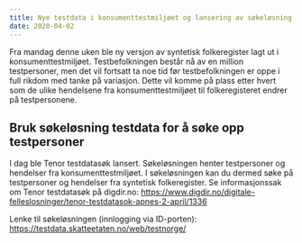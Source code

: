 ```yaml
---
title: Nye testdata i konsumenttestmiljøet og lansering av søkeløsning testdata
date: 2020-04-02
---
```


Fra mandag denne uken ble ny versjon av syntetisk folkeregister lagt ut i konsumenttestmiljøet.
Testbefolkningen består nå av en million testpersoner, men det vil fortsatt ta noe tid før testbefolkningen er oppe i full rikdom med tanke på variasjon. Dette vil komme på plass etter hvert som de ulike hendelsene fra konsumenttestmiljøet til folkeregisteret endrer på testpersonene.

## Bruk søkeløsning testdata for å søke opp testpersoner
I dag ble Tenor testdatasøk lansert. Søkeløsningen henter testpersoner og hendelser fra konsumenttestmiljøet.
I søkeløsningen kan du dermed søke på testpersoner og hendelser fra syntetisk folkeregister. 
Se informasjonssak om Tenor testdatasøk på digdir.no: https://www.digdir.no/digitale-felleslosninger/tenor-testdatasok-apnes-2-april/1336

Lenke til søkeløsningen (innlogging via ID-porten):  https://testdata.skatteetaten.no/web/testnorge/
